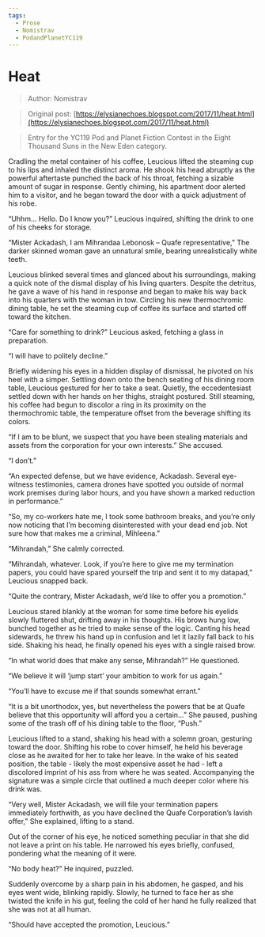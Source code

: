 ```yaml
---
tags:
  - Prose
  - Nomistrav
  - PodandPlanetYC119
---
```


# Heat

> Author: Nomistrav

> Original post: [https://elysianechoes.blogspot.com/2017/11/heat.html](https://elysianechoes.blogspot.com/2017/11/heat.html)

> Entry for the YC119 Pod and Planet Fiction Contest in the Eight Thousand Suns in the New Eden category.


Cradling the metal container of his coffee, Leucious lifted the steaming cup to his lips and inhaled the distinct aroma. He shook his head abruptly as the powerful aftertaste punched the back of his throat, fetching a sizable amount of sugar in response. Gently chiming, his apartment door alerted him to a visitor, and he began toward the door with a quick adjustment of his robe. 

 “Uhhm… Hello. Do I know you?” Leucious inquired, shifting the drink to one of his cheeks for storage. 

 “Mister Ackadash, I am Mihrandaa Lebonosk – Quafe representative,” The darker skinned woman gave an unnatural smile, bearing unrealistically white teeth. 

 Leucious blinked several times and glanced about his surroundings, making a quick note of the dismal display of his living quarters. Despite the detritus, he gave a wave of his hand in response and began to make his way back into his quarters with the woman in tow. Circling his new thermochromic dining table, he set the steaming cup of coffee its surface and started off toward the kitchen. 

 “Care for something to drink?” Leucious asked, fetching a glass in preparation. 

 “I will have to politely decline.” 

 Briefly widening his eyes in a hidden display of dismissal, he pivoted on his heel with a simper. Settling down onto the bench seating of his dining room table, Leucious gestured for her to take a seat. Quietly, the eccedentesiast settled down with her hands on her thighs, straight postured. Still steaming, his coffee had begun to discolor a ring in its proximity on the thermochromic table, the temperature offset from the beverage shifting its colors.

 “If I am to be blunt, we suspect that you have been stealing materials and assets from the corporation for your own interests.” She accused.

 “I don’t.”

 “An expected defense, but we have evidence, Ackadash. Several eye-witness testimonies, camera drones have spotted you outside of normal work premises during labor hours, and you have shown a marked reduction in performance.” 

 “So, my co-workers hate me, I took some bathroom breaks, and you’re only now noticing that I’m becoming disinterested with your dead end job. Not sure how that makes me a criminal, Mihleena.” 

 “Mihrandah,” She calmly corrected. 

 “Mihrandah, whatever. Look, if you’re here to give me my termination papers, you could have spared yourself the trip and sent it to my datapad,” Leucious snapped back. 

 “Quite the contrary, Mister Ackadash, we’d like to offer you a promotion.” 

 Leucious stared blankly at the woman for some time before his eyelids slowly fluttered shut, drifting away in his thoughts. His brows hung low, bunched together as he tried to make sense of the logic. Canting his head sidewards, he threw his hand up in confusion and let it lazily fall back to his side. Shaking his head, he finally opened his eyes with a single raised brow. 

 “In what world does that make any sense, Mihrandah?” He questioned. 

 “We believe it will ‘jump start’ your ambition to work for us again.” 

 “You’ll have to excuse me if that sounds somewhat errant.” 

 “It is a bit unorthodox, yes, but nevertheless the powers that be at Quafe believe that this opportunity will afford you a certain…” She paused, pushing some of the trash off of his dining table to the floor, “Push.” 

 Leucious lifted to a stand, shaking his head with a solemn groan, gesturing toward the door. Shifting his robe to cover himself, he held his beverage close as he awaited for her to take her leave. In the wake of his seated position, the table - likely the most expensive asset he had - left a discolored imprint of his ass from where he was seated. Accompanying the signature was a simple circle that outlined a much deeper color where his drink was. 

 “Very well, Mister Ackadash, we will file your termination papers immediately forthwith, as you have declined the Quafe Corporation’s lavish offer,” She explained, lifting to a stand. 

 Out of the corner of his eye, he noticed something peculiar in that she did not leave a print on his table. He narrowed his eyes briefly, confused, pondering what the meaning of it were. 

 “No body heat?” He inquired, puzzled. 

 Suddenly overcome by a sharp pain in his abdomen, he gasped, and his eyes went wide, blinking rapidly. Slowly, he turned to face her as she twisted the knife in his gut, feeling the cold of her hand he fully realized that she was not at all human. 

“Should have accepted the promotion, Leucious.” 